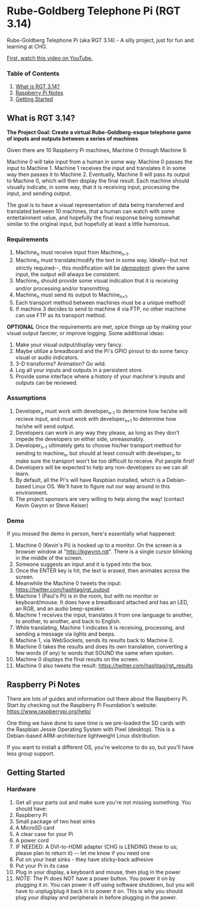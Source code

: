 # Rube-Goldberg Telephone Pi (RGT 3.14)

Rube-Goldberg Telephone Pi (aka RGT 3.14) - A silly project, just for fun and learning at CHG.

[First, watch this video on YouTube.](https://youtu.be/qybUFnY7Y8w)

### Table of Contents
1. [What is RGT 3.14?](#what-is-rgt-314)
2. [Raspberry Pi Notes](#raspberry-pi-notes)
3. [Getting Started](#getting-started)

## What is RGT 3.14?

**The Project Goal: Create a virtual Rube-Goldberg-esque telephone game of inputs and outputs between a series of machines**

Given there are 10 Raspberry Pi machines, Machine 0 through Machine 9.

Machine 0 will take input from a human in some way. Machine 0 passes the input to Machine 1. Machine 1 receives the input and translates it in some way then passes it to Machine 2. Eventually, Machine 9 will pass its output to Machine 0, which will then display the final result. Each machine should visually indicate, in some way, that it is receiving input, processing the input, and sending output.

The goal is to have a visual representation of data being transferred and translated between 10 machines, that a human can watch with some entertainment value, and hopefully the final response being somewhat similar to the original input, but hopefully at least a little humorous.

### Requirements

1. Machine<sub>n</sub> must receive input from Machine<sub>n-1</sub>.
2. Machine<sub>n</sub> must translate/modify the text in some way. Ideally--but not strictly required--, this modification will be *[idempotent](https://en.wikipedia.org/wiki/Idempotence)*: given the same input, the output will always be consistent.
3. Machine<sub>n</sub> should provide some visual indication that it is receiving and/or processing and/or transmitting.
4. Machine<sub>n</sub> must send its output to Machine<sub>n+1</sub>.
  1. Each transport method between machines must be a unique method!
  2. If machine 3 decides to send to machine 4 via FTP, no other machine can use FTP as its transport method.

**OPTIONAL** Once the requirements are met, spice things up by making your visual output fancier, or improve logging. Some additional ideas:

1. Make your visual output/display very fancy.
  1. Maybe utilize a breadboard and the Pi's GPIO pinout to do some fancy visual or audio indicators.
  2. 3-D transforms? Animation? Go wild.
2. Log all your inputs and outputs in a persistent store.
  1. Provide some interface where a history of your machine's inputs and outputs can be reviewed.

### Assumptions

1. Developer<sub>n</sub> must work with developer<sub>n-1</sub> to determine how he/she will recieve input, and must work with developer<sub>n+1</sub> to determine how he/she will send output.
2. Developers can work in any way they please, as long as they don't impede the developers on either side, unreasonably.
3. Developer<sub>n-1</sub> ultimately gets to choose his/her transport method for sending to machine<sub>n</sub>, but should at least consult with developer<sub>n</sub> to make sure the transport won't be too difficult to receive. Put people first!
4. Developers will be expected to help any non-developers so we can all learn.
5. By default, all the Pi's will have Raspbian installed, which is a Debian-based Linux OS. We'll have to figure out our way around in this environment.
6. The project sponsors are very willing to help along the way! (contact Kevin Gwynn or Steve Keiser)

### Demo

If you missed the demo in person, here's essentially what happened:

1. Machine 0 (Kevin's Pi) is hooked up to a monitor. On the screen is a browser window at "http://kgwynn.rgt". There is a single cursor blinking in the middle of the screen.
2. Someone suggests an input and it is typed into the box.
3. Once the ENTER key is hit, the text is erased, then animates across the screen.
4. Meanwhile the Machine 0 tweets the input: https://twitter.com/hashtag/rgt_output
5. Machine 1 (Paul's Pi) is in the room, but with no monitor or keyboard/mouse. It does have a breadboard attached and has an LED, an RGB, and an audio beep-speaker.
6. Machine 1 receives the input, translates it from one language to another, to another, to another, and back to English.
6. While translating, Machine 1 indicates it is receiving, processing, and sending a message via lights and beeps.
7. Machine 1, via WebSockets, sends its results back to Machine 0.
8. Machine 0 takes the results and does its own translation, converting a few words (if any) to words that SOUND the same when spoken.
9. Machine 0 displays the final results on the screen.
10. Machine 0 also tweets the result: https://twitter.com/hashtag/rgt_results

## Raspberry Pi Notes
There are lots of guides and information out there about the Raspberry Pi. Start by checking out the Raspberry Pi Foundation's website:
https://www.raspberrypi.org/help/

One thing we have done to save time is we pre-loaded the SD cards with the Raspbian Jessie Operating System with Pixel (desktop). This is a Debian-based ARM-architecture lightweight Linux distribution.

If you want to install a different OS, you're welcome to do so, but you'll have less group support.

## Getting Started
### Hardware
1. Get all your parts out and make sure you're not missing something. You should have:
  1. Raspberry Pi
  2. Small package of two heat sinks
  3. A MicroSD card
  4. A clear case for your Pi
  5. A power cord
2. IF NEEDED: A DVI-to-HDMI adapter (CHG is LENDING these to us; please plan to return it) -- let me know if you need one
3. Put on your heat sinks - they have sticky-back adhesive
4. Put your Pi in its case
5. Plug in your display, a keyboard and mouse, then plug in the power
  1. *NOTE:* The Pi does NOT have a power button. You power it on by plugging it in. You can power it off using software shutdown, but you will have to unplug/plug it back in to power it on. This is why you should plug your display and peripherals in before plugging in the power.


  
  
